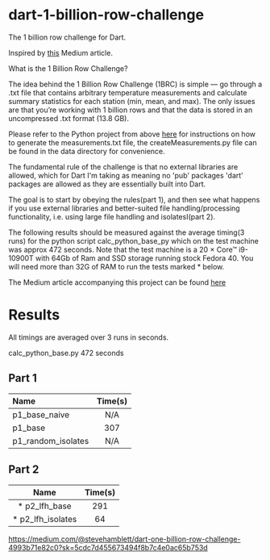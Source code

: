 # dart-1-billion-row-challenge
The 1 billion  row challenge for Dart.

Inspired by [this](https://medium.com/towards-data-science/python-one-billion-row-challenge-from-10-minutes-to-4-seconds-0718662b303e) Medium article. 

What is the 1 Billion Row Challenge?

The idea behind the 1 Billion Row Challenge (1BRC) is simple — go through a .txt file that contains arbitrary temperature measurements and calculate summary statistics for each station (min, mean, and max). The only issues are that you’re working with 1 billion rows and that the data is stored in an uncompressed .txt format (13.8 GB).

Please refer to the Python project from above [here](https://github.com/shamblett/dart-1-billion-row-challenge) for instructions on how to generate the measurements.txt file,
the createMeasurements.py file can be found in the data directory for convenience.

The fundamental rule of the challenge is that no external libraries are allowed, which for Dart I'm taking as meaning no 'pub' packages 'dart' packages are allowed as they are
essentially built into Dart.


The goal is to start by obeying the rules(part 1), and then see what happens if you use external libraries and 
better-suited file handling/processing functionality, i.e. using large file handling and isolatesI(part 2).

The following results should be measured against the average timing(3 runs) for the python script calc_python_base_py
which on the test machine was approx 472 seconds. Note that the test machine is a 20 × Core™ i9-10900T with 64Gb of Ram and 
SSD storage running stock Fedora 40. You will need more than 32G of RAM to run the tests marked * below.

The Medium article accompanying this project can be found [here](https://medium.com/@stevehamblett/dart-one-billion-row-challenge-4993b71e82c0?sk=5cdc7d455673494f8b7c4e0ac65b753d)

# Results

All timings are averaged over 3 runs in seconds.

calc_python_base.py  472 seconds

## Part 1

| Name               | Time(s) |
|:-------------------|:-------:|
| p1_base_naive      |   N/A   |
| p1_base            |   307   |
| p1_random_isolates |   N/A   | 


## Part 2

|       Name        | Time(s) |
|:-----------------:|:-------:|
|   * p2_lfh_base   |   291   |
| * p2_lfh_isolates |   64    |

https://medium.com/@stevehamblett/dart-one-billion-row-challenge-4993b71e82c0?sk=5cdc7d455673494f8b7c4e0ac65b753d